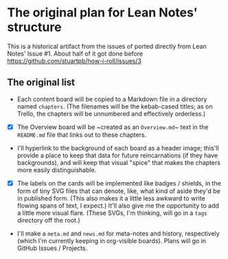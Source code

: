 # The original plan for Lean Notes' structure

This is a historical artifact from the issues of ported directly from Lean Notes' Issue #1. About half of it got done before https://github.com/stuartpb/how-i-roll/issues/3

## The original list

- Each content board will be copied to a Markdown file in a directory named `chapters`. (The filenames will be the kebab-cased titles; as on Trello, the chapters will be unnumbered and effectively orderless.)
- [x] The Overview board will be ~created as an `Overview.md`~ text in the `README.md` file that links out to these chapters.
- I'll hyperlink to the background of each board as a header image; this'll provide a place to keep that data for future reincarnations (if they have backgrounds), and will keep that visual "spice" that makes the chapters more easily distinguishable.
- [x] The labels on the cards will be implemented like badges / shields, in the form of tiny SVG files that can denote, like, what kind of aside they'd be in published form. (This also makes it a little less awkward to write flowing spans of text, I expect.) It'll also give me the opportunity to add a little more visual flare. (These SVGs, I'm thinking, will go in a `tags` directory off the root.)
- I'll make a `meta.md` and `news.md` for meta-notes and history, respectively (which I'm currently keeping in org-visible boards). Plans will go in GitHub Issues / Projects.
